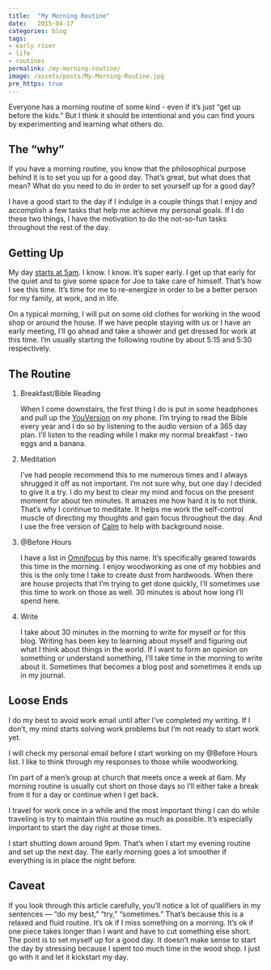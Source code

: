 ```yaml
---
title:  "My Morning Routine"
date:   2015-04-17
categories: blog
tags:
- early riser
- life
- routines
permalink: /my-morning-routine/
image: /assets/posts/My-Morning-Routine.jpg
pre_https: true
---
```


Everyone has a morning routine of some kind - even if it’s just “get up before the kids.” But I think it should be intentional and you can find yours by experimenting and learning what others do.

<!--more-->

## The “why”

If you have a morning routine, you know that the philosophical purpose behind it is to set you up for a good day. That’s great, but what does that mean? What do you need to do in order to set yourself up for a good day?

I have a good start to the day if I indulge in a couple things that I enjoy and accomplish a few tasks that help me achieve my personal goals. If I do these two things, I have the motivation to do the not-so-fun tasks throughout the rest of the day.

## Getting Up

My day [starts at 5am](http://joebuhlig.com/why-getting-up-early/). I know. I know. It’s super early. I get up that early for the quiet and to give some space for Joe to take care of himself. That’s how I see this time. It’s time for me to re-energize in order to be a better person for my family, at work, and in life.

On a typical morning, I will put on some old clothes for working in the wood shop or around the house. If we have people staying with us or I have an early meeting, I’ll go ahead and take a shower and get dressed for work at this time. I’m usually starting the following routine by about 5:15 and 5:30 respectively.

## The Routine

1.  Breakfast/Bible Reading

    When I come downstairs, the first thing I do is put in some headphones and pull up the [YouVersion](https://www.youversion.com) on my phone. I’m trying to read the Bible every year and I do so by listening to the audio version of a 365 day plan. I’ll listen to the reading while I make my normal breakfast - two eggs and a banana.

2.  Meditation

    I’ve had people recommend this to me numerous times and I always shrugged it off as not important. I’m not sure why, but one day I decided to give it a try. I do my best to clear my mind and focus on the present moment for about ten minutes. It amazes me how hard it is to not think. That’s why I continue to meditate. It helps me work the self-control muscle of directing my thoughts and gain focus throughout the day. And I use the free version of [Calm](https://itunes.apple.com/us/app/calm-meditate-sleep-relax/id571800810?mt=8) to help with background noise.

3.  @Before Hours

    I have a list in [Omnifocus](http://joebuhlig.com/omnifocus-setup-workflow/) by this name. It’s specifically geared towards this time in the morning. I enjoy woodworking as one of my hobbies and this is the only time I take to create dust from hardwoods. When there are house projects that I’m trying to get done quickly, I’ll sometimes use this time to work on those as well. 30 minutes is about how long I’ll spend here.

4.  Write

    I take about 30 minutes in the morning to write for myself or for this blog. Writing has been key to learning about myself and figuring out what I think about things in the world. If I want to form an opinion on something or understand something, I’ll take time in the morning to write about it. Sometimes that becomes a blog post and sometimes it ends up in my journal.

## Loose Ends

I do my best to avoid work email until after I’ve completed my writing. If I don’t, my mind starts solving work problems but I’m not ready to start work yet.

I will check my personal email before I start working on my @Before Hours list. I like to think through my responses to those while woodworking.

I’m part of a men’s group at church that meets once a week at 6am. My morning routine is usually cut short on those days so I’ll either take a break from it for a day or continue when I get back.

I travel for work once in a while and the most important thing I can do while traveling is try to maintain this routine as much as possible. It’s especially important to start the day right at those times.

I start shutting down around 9pm. That’s when I start my evening routine and set up the next day. The early morning goes a lot smoother if everything is in place the night before.

## Caveat

If you look through this article carefully, you’ll notice a lot of qualifiers in my sentences — “do my best,” “try,” “sometimes.” That’s because this is a relaxed and fluid routine. It’s ok if I miss something on a morning. It’s ok if one piece takes longer than I want and have to cut something else short. The point is to set myself up for a good day. It doesn’t make sense to start the day by stressing because I spent too much time in the wood shop. I just go with it and let it kickstart my day.